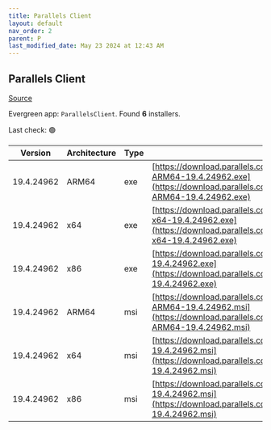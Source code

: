 ```yaml
---
title: Parallels Client
layout: default
nav_order: 2
parent: P
last_modified_date: May 23 2024 at 12:43 AM
---
```


## Parallels Client

[Source](https://www.parallels.com/products/ras/download/links/)

Evergreen app: `ParallelsClient`. Found **6** installers.

Last check: 🟢

| Version    | Architecture | Type | URI                                                                                                                                                                                  |
| ---------- | ------------ | ---- | ------------------------------------------------------------------------------------------------------------------------------------------------------------------------------------ |
| 19.4.24962 | ARM64        | exe  | [https://download.parallels.com/ras/v19/19.4.0.24962/RASClient_Basic-ARM64-19.4.24962.exe](https://download.parallels.com/ras/v19/19.4.0.24962/RASClient_Basic-ARM64-19.4.24962.exe) |
| 19.4.24962 | x64          | exe  | [https://download.parallels.com/ras/v19/19.4.0.24962/RASClient_Basic-x64-19.4.24962.exe](https://download.parallels.com/ras/v19/19.4.0.24962/RASClient_Basic-x64-19.4.24962.exe)     |
| 19.4.24962 | x86          | exe  | [https://download.parallels.com/ras/v19/19.4.0.24962/RASClient_Basic-19.4.24962.exe](https://download.parallels.com/ras/v19/19.4.0.24962/RASClient_Basic-19.4.24962.exe)             |
| 19.4.24962 | ARM64        | msi  | [https://download.parallels.com/ras/v19/19.4.0.24962/RASClient-ARM64-19.4.24962.msi](https://download.parallels.com/ras/v19/19.4.0.24962/RASClient-ARM64-19.4.24962.msi)             |
| 19.4.24962 | x64          | msi  | [https://download.parallels.com/ras/v19/19.4.0.24962/RASClient-x64-19.4.24962.msi](https://download.parallels.com/ras/v19/19.4.0.24962/RASClient-x64-19.4.24962.msi)                 |
| 19.4.24962 | x86          | msi  | [https://download.parallels.com/ras/v19/19.4.0.24962/RASClient-19.4.24962.msi](https://download.parallels.com/ras/v19/19.4.0.24962/RASClient-19.4.24962.msi)                         |
